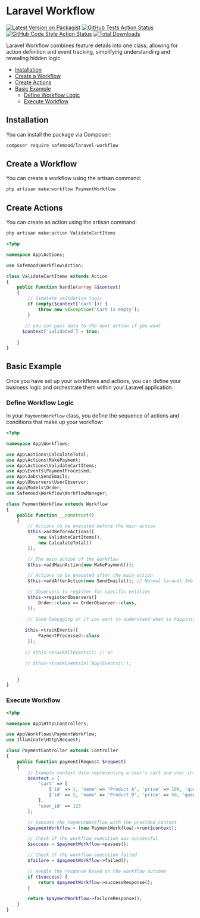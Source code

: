 # Laravel Workflow

[![Latest Version on Packagist](https://img.shields.io/packagist/v/safemood/laravel-workflow.svg?style=flat-square)](https://packagist.org/packages/safemood/laravel-workflow)
[![GitHub Tests Action Status](https://img.shields.io/github/workflow/status/safemood/laravel-workflow/Tests?label=tests&style=flat-square)](https://github.com/safemood/laravel-workflow/actions?query=workflow%3ATests)
[![GitHub Code Style Action Status](https://img.shields.io/github/workflow/status/safemood/laravel-workflow/Check%20&%20fix%20styling?label=code%20style&style=flat-square)](https://github.com/safemood/laravel-workflow/actions?query=workflow%3A"Check+%26+fix+styling")
[![Total Downloads](https://img.shields.io/packagist/dt/safemood/laravel-workflow.svg?style=flat-square)](https://packagist.org/packages/safemood/laravel-workflow)

Laravel Workflow combines feature details into one class, allowing for action definition and event tracking, simplifying understanding and revealing hidden logic.

  - [Installation](#installation)
  - [Create a Workflow](#create-a-workflow)
  - [Create Actions](#create-actions)
  - [Basic Example](#basic-example)
    - [Define Workflow Logic](#define-workflow-logic)
    - [Execute Workflow](#execute-workflow)

## Installation

You can install the package via Composer:

```bash
composer require safemood/laravel-workflow
```

## Create a Workflow

You can create a workflow using the artisan command:

```bash
php artisan make:workflow PaymentWorkflow
```

## Create Actions

You can create an action using the artisan command:

```bash
php artisan make:action ValidateCartItems
```

```php
<?php

namespace App\Actions;

use Safemood\Workflow\Action;

class ValidateCartItems extends Action
{
    public function handle(array &$context)
    {
        // Simulate validation logic
        if (empty($context['cart'])) {
            throw new \Exception('Cart is empty');
        }

       // you can pass data to the next action if you want
	  $context['validated'] = true; 
        
    }
}
```


## Basic Example

Once you have set up your workflows and actions, you can define your business logic and orchestrate them within your Laravel application.

### Define Workflow Logic

In your `PaymentWorkflow` class, you define the sequence of actions and conditions that make up your workflow:

```php
<?php

namespace App\Workflows;

use App\Actions\CalculateTotal;
use App\Actions\MakePayment;
use App\Actions\ValidateCartItems;
use App\Events\PaymentProcessed;
use App\Jobs\SendEmails;
use App\Observers\UserObserver;
use App\Models\Order;
use Safemood\Workflow\WorkflowManager;

class PaymentWorkflow extends Workflow
{
    public function __construct()
    {
        // Actions to be executed before the main action
        $this->addBeforeActions([
            new ValidateCartItems(),
            new CalculateTotal()
        ]);

        // The main action of the workflow
        $this->addMainAction(new MakePayment());

        // Actions to be executed after the main action
        $this->addAfterAction(new SendEmails()); // Normal laravel Job in this example

        // Observers to register for specific entities
        $this->registerObservers([
            Order::class => OrderObserver::class,
        ]);

        // Good Debugging or if you want to understand what is happining during the workflow execution: 
	  
	   $this->trackEvents([
            PaymentProcessed::class
        ]);
	  
       // $this->trackAllEvents(); // or

       // $this->trackEventsIn('App\Events\\'); 

       
    }
}
```

### Execute Workflow

```php
<?php

namespace App\Http\Controllers;

use App\Workflows\PaymentWorkflow;
use Illuminate\Http\Request;

class PaymentController extends Controller
{
    public function payment(Request $request)
    {
        // Example context data representing a user's cart and user information
        $context = [
            'cart' => [
                ['id' => 1, 'name' => 'Product A', 'price' => 100, 'quantity' => 2],
                ['id' => 2, 'name' => 'Product B', 'price' => 50, 'quantity' => 1]
            ],
            'user_id' => 123
        ];

        // Execute the PaymentWorkflow with the provided context
        $paymentWorkflow = (new PaymentWorkflow)->run($context);

        // Check if the workflow execution was successful
        $success = $paymentWorkflow->passes();

        // Check if the workflow execution failed
        $failure = $paymentWorkflow->failed();

        // Handle the response based on the workflow outcome
        if ($success) {
            return $paymentWorkflow->successResponse();
        }  

        return $paymentWorkflow->failureResponse();
    }
}


```
